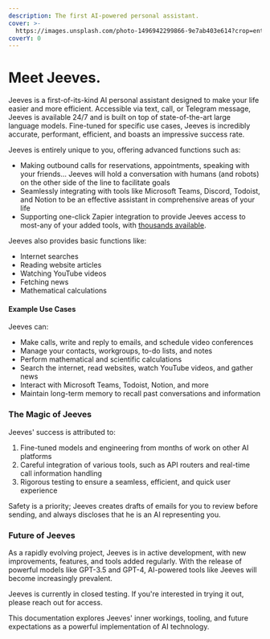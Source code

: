 ```yaml
---
description: The first AI-powered personal assistant.
cover: >-
  https://images.unsplash.com/photo-1496942299866-9e7ab403e614?crop=entropy&cs=srgb&fm=jpg&ixid=MnwxOTcwMjR8MHwxfHNlYXJjaHw3fHxhcnRpZmljaWFsJTIwaW50ZWxsaWdlbmNlfGVufDB8fHx8MTY4MzUwMzYzNQ&ixlib=rb-4.0.3&q=85
coverY: 0
---
```


# Meet Jeeves.

Jeeves is a first-of-its-kind AI personal assistant designed to make your life easier and more efficient. Accessible via text, call, or Telegram message, Jeeves is available 24/7 and is built on top of state-of-the-art large language models. Fine-tuned for specific use cases, Jeeves is incredibly accurate, performant, efficient, and boasts an impressive success rate.

Jeeves is entirely unique to you, offering advanced functions such as:

* Making outbound calls for reservations, appointments, speaking with your friends... Jeeves will hold a conversation with humans (and robots) on the other side of the line to facilitate goals
* Seamlessly integrating with tools like Microsoft Teams, Discord, Todoist, and Notion to be an effective assistant in comprehensive areas of your life
* Supporting one-click Zapier integration to provide Jeeves access to most-any of your added tools, with [thousands available](https://zapier.com/apps).

Jeeves also provides basic functions like:

* Internet searches
* Reading website articles
* Watching YouTube videos
* Fetching news
* Mathematical calculations

#### Example Use Cases

Jeeves can:

* Make calls, write and reply to emails, and schedule video conferences
* Manage your contacts, workgroups, to-do lists, and notes
* Perform mathematical and scientific calculations
* Search the internet, read websites, watch YouTube videos, and gather news
* Interact with Microsoft Teams, Todoist, Notion, and more
* Maintain long-term memory to recall past conversations and information

### The Magic of Jeeves

Jeeves' success is attributed to:

1. Fine-tuned models and engineering from months of work on other AI platforms
2. Careful integration of various tools, such as API routers and real-time call information handling
3. Rigorous testing to ensure a seamless, efficient, and quick user experience

Safety is a priority; Jeeves creates drafts of emails for you to review before sending, and always discloses that he is an AI representing you.

### Future of Jeeves

As a rapidly evolving project, Jeeves is in active development, with new improvements, features, and tools added regularly. With the release of powerful models like GPT-3.5 and GPT-4, AI-powered tools like Jeeves will become increasingly prevalent.

Jeeves is currently in closed testing. If you're interested in trying it out, please reach out for access.

This documentation explores Jeeves' inner workings, tooling, and future expectations as a powerful implementation of AI technology.
